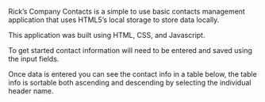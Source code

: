 Rick’s Company Contacts is a simple to use basic contacts management application that uses HTML5’s local storage to store data locally.

This application was built using HTML, CSS, and Javascript.

To get started contact information will need to be entered and saved using the input fields.

Once data is entered you can see the contact info in a table below, the table info is sortable both ascending and descending by selecting the individual header name.
